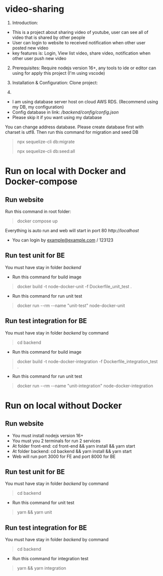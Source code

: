# video-sharing

1) Introduction: 
 - This is a project about sharing video of youtube, user can see all of video that is shared by other people
 - User can login to website to received notification when other user posted new video
 - key features is: Login, View list video, share video, notification when other user push new video

2) Prerequisites: Require nodejs version 16+, any tools to ide or editor can using for apply this project (I'm using vscode)

3) Installation & Configuration: 
 Clone project: 
 
5) 
- I am using database server host on cloud AWS RDS. (Recommend using my DB, my configuration)
- Config database in link: */backend/config/config.json*
- Please skip it if you want using my database

You can change address database. Please create database first with charset is utf8.
Then run this command for migration and seed DB
>npx sequelize-cli db:migrate
>
>npx sequelize-cli db:seed:all

# Run on local with Docker and Docker-compose
## Run website
Run this command in root folder: 
>docker compose up
>
Everything is auto run and web will start in port 80 *http://localhost*
 - You can login by example@example.com / 123123
## Run test unit for BE
You must have stay in folder *backend* 
- Run this command for build image
> docker build -t node-docker-unit -f Dockerfile_unit_test .
- Run this command for run unit test
> docker run --rm --name "unit-test" node-docker-unit

## Run test integration for BE
You must have stay in folder *backend* by command
> cd backend
- Run this command for build image
> docker build -t node-docker-integration -f Dockerfile_integration_test .
- Run this command for run unit test
> docker run --rm --name "unit-integration" node-docker-integration


# Run on local without Docker 
## Run website
- You must install nodejs version 16+
- You must you 2 terminals for run 2 services
- At folder front-end: cd front-end && yarn install && yarn start
- At folder backend: cd backend && yarn install && yarn start
- Web will run port 3000 for FE and port 8000 for BE

## Run test unit for BE
You must have stay in folder *backend* by command
> cd backend
>
- Run this command for unit test
> yarn && yarn unit


## Run test integration for BE
You must have stay in folder *backend* by command
> cd backend
>
- Run this command for integration test
> yarn && yarn integration
